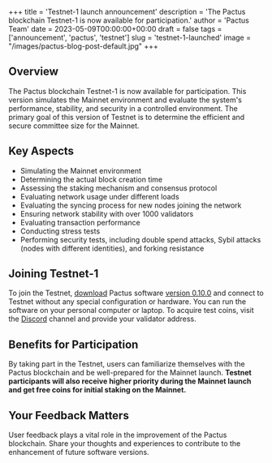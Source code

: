 +++
title = 'Testnet-1 launch announcement'
description = 'The Pactus blockchain Testnet-1 is now available for participation.'
author = 'Pactus Team'
date = 2023-05-09T00:00:00+00:00
draft = false
tags = ['announcement', 'pactus', 'testnet']
slug = 'testnet-1-launched'
image = "/images/pactus-blog-post-default.jpg"
+++

## Overview

The Pactus blockchain Testnet-1 is now available for participation.
This version simulates the Mainnet environment and evaluate the system's performance, stability,
and security in a controlled environment.
The primary goal of this version of Testnet is to determine the efficient and secure committee size for the Mainnet.

## Key Aspects

- Simulating the Mainnet environment
- Determining the actual block creation time
- Assessing the staking mechanism and consensus protocol
- Evaluating network usage under different loads
- Evaluating the syncing process for new nodes joining the network
- Ensuring network stability with over 1000 validators
- Evaluating transaction performance
- Conducting stress tests
- Performing security tests, including double spend attacks, Sybil attacks
  (nodes with different identities), and forking resistance

## Joining Testnet-1

To join the Testnet, [download](/download) Pactus software
[version 0.10.0](/2023/05/08/release-0-10-0.html) and
connect to Testnet without any special configuration or hardware.
You can run the software on your personal computer or laptop.
To acquire test coins, visit the [Discord](https://discord.gg/H5vZkNnXCu) channel and
provide your validator address.

## Benefits for Participation

By taking part in the Testnet, users can familiarize themselves with the Pactus blockchain and
be well-prepared for the Mainnet launch.
**Testnet participants will also receive higher priority during the Mainnet launch and
get free coins for initial staking on the Mainnet.**

## Your Feedback Matters

User feedback plays a vital role in the improvement of the Pactus blockchain.
Share your thoughts and experiences to contribute to the enhancement of future software versions.
